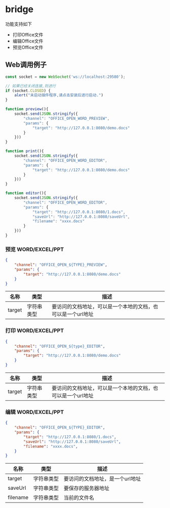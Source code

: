 # bridge 

功能支持如下

- 打印Office文件
- 编辑Office文件
- 预览Office文件


## Web调用例子


```js
const socket = new WebSocket('ws://localhost:29580');

// 如果已经关闭连接,则进行
if (socket.CLOSED) {
    alert("未启动插件程序,请点击安装后进行启动.")
}

function preview(){
    socket.send(JSON.stringify({
        "channel": "OFFICE_OPEN_WORD_PREVIEW",
        "params": {
            "target": "http://127.0.0.1:8080/demo.docs"
        }
    }))
}

function print(){
    socket.send(JSON.stringify({
        "channel": "OFFICE_OPEN_WORD_EDITOR",
        "params": {
            "target": "http://127.0.0.1:8080/demo.docs"
        }
    }))
}

function editor(){
    socket.send(JSON.stringify({
        "channel": "OFFICE_OPEN_WORD_EDITOR",
        "params": {
            "target": "http://127.0.0.1:8080/1.docs",
            "saveUrl": "http://127.0.0.1:8080/saveUrl",
            "filename": "xxxx.docs"
        }
    }))
}
```

### 预览 WORD/EXCEL/PPT


```json
{
    "channel": "OFFICE_OPEN_${TYPE}_PREVIEW",
    "params": {
        "target": "http://127.0.0.1:8080/demo.docs"
    }
}
```


| 名称 | 类型 | 描述
|----  |----  |------
|target | 字符串类型 | 要访问的文档地址，可以是一个本地的文档，也可以是一个url地址



### 打印 WORD/EXCEL/PPT

```json
{
    "channel": "OFFICE_OPEN_${type}_EDITOR",
    "params": {
        "target": "http://127.0.0.1:8080/demo.docs"
    }
}
```

| 名称 | 类型 | 描述
|----  |----  |------
|target | 字符串类型 | 要访问的文档地址，可以是一个本地的文档，也可以是一个url地址


### 编辑 WORD/EXCEL/PPT

```json
{
    "channel": "OFFICE_OPEN_${TYPE}_EDITOR",
    "params": {
        "target": "http://127.0.0.1:8080/1.docs",
        "saveUrl": "http://127.0.0.1:8080/saveUrl",
        "filename": "xxxx.docs",
    }
}
```

| 名称 | 类型 | 描述
|----  |----  |------
|target | 字符串类型 | 要访问的文档地址，是一个url地址
|saveUrl | 字符串类型 | 要保存的服务器地址
|filename | 字符串类型 | 当前的文件名





